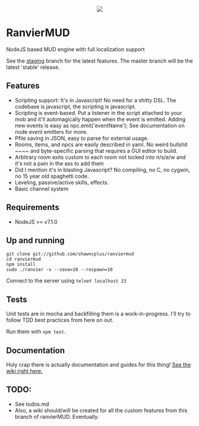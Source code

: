<p align="center"><img src="https://raw.githubusercontent.com/shawncplus/ranviermud/staging/resources/logo.png"></p>

# RanvierMUD
NodeJS based MUD engine with full localization support

See the [staging](https://github.com/shawncplus/ranviermud/tree/staging) branch for the latest features. The master branch will be the latest 'stable' release.

## Features
* Scripting support: It's in Javascript! No need for a shitty DSL. The codebase is javascript, the scripting is javascript.
* Scripting is event-based. Put a listener in the script attached to your mob and it'll automagically happen when the event is emitted. Adding new events is easy as npc.emit('eventName'); See documentation on node event emitters for more.
* Pfile saving in JSON, easy to parse for external usage.
* Rooms, items, and npcs are easily described in yaml. No weird bullshit ~~~~ and byte-specific parsing that requires a GUI editor to build.
* Arbitrary room exits custom to each room not locked into n/s/e/w and it's not a pain in the ass to add them
* Did I mention it's in blasting Javascript? No compiling, no C, no cygwin, no 15 year old spaghetti code.
* Leveling, passive/active skills, effects.
* Basic channel system

## Requirements

* NodeJS >= v7.1.0

## Up and running

    git clone git://github.com/shawncplus/ranviermud
    cd ranviermud
    npm install
    sudo ./ranvier -v --save=10 --respawn=10

Connect to the server using `telnet localhost 23`

## Tests
Unit tests are in mocha and backfilling them is a work-in-progress. I'll try to follow TDD best practices from here on out.

Run them with `npm test`.

## Documentation
Holy crap there is actually documentation and guides for this thing!
[See the wiki right here.](https://github.com/shawncplus/ranviermud/wiki/Home)

## TODO:
* See todos.md
* Also, a wiki should/will be created for all the custom features from this branch of ranvierMUD. Eventually.
